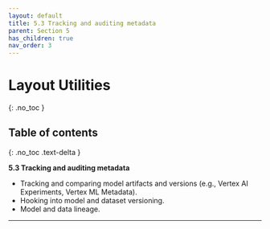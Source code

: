 ```yaml
---
layout: default
title: 5.3 Tracking and auditing metadata
parent: Section 5
has_children: true
nav_order: 3
---
```


# Layout Utilities
{: .no_toc }

## Table of contents
{: .no_toc .text-delta }

**5.3 Tracking and auditing metadata**

* Tracking and comparing model artifacts and versions (e.g., Vertex AI Experiments, Vertex ML Metadata).
* Hooking into model and dataset versioning.
* Model and data lineage.

---